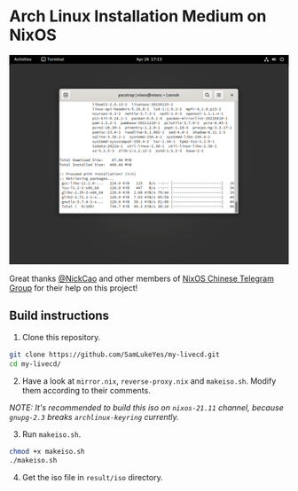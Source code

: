 # Arch Linux Installation Medium on NixOS

![This screenshot may be outdated](screenshots/pacstrap.png)

Great thanks [@NickCao](https://github.com/NickCao) and other members of [NixOS Chinese Telegram Group](https://t.me/nixos_zhcn) for their help on this project!

## Build instructions

1. Clone this repository.

```sh
git clone https://github.com/SamLukeYes/my-livecd.git
cd my-livecd/
```

2. Have a look at `mirror.nix`, `reverse-proxy.nix` and `makeiso.sh`. Modify them according to their comments.

*NOTE: It's recommended to build this iso on `nixos-21.11` channel, because `gnupg-2.3` breaks `archlinux-keyring` currently.*

3. Run `makeiso.sh`.

```sh
chmod +x makeiso.sh
./makeiso.sh
```

4. Get the iso file in `result/iso` directory.